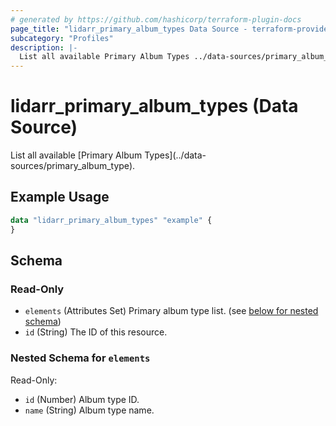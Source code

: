 ```yaml
---
# generated by https://github.com/hashicorp/terraform-plugin-docs
page_title: "lidarr_primary_album_types Data Source - terraform-provider-lidarr"
subcategory: "Profiles"
description: |-
  List all available Primary Album Types ../data-sources/primary_album_type.
---
```


# lidarr_primary_album_types (Data Source)

<!-- subcategory:Profiles -->List all available [Primary Album Types](../data-sources/primary_album_type).

## Example Usage

```terraform
data "lidarr_primary_album_types" "example" {
}
```

<!-- schema generated by tfplugindocs -->
## Schema

### Read-Only

- `elements` (Attributes Set) Primary album type list. (see [below for nested schema](#nestedatt--elements))
- `id` (String) The ID of this resource.

<a id="nestedatt--elements"></a>
### Nested Schema for `elements`

Read-Only:

- `id` (Number) Album type ID.
- `name` (String) Album type name.


